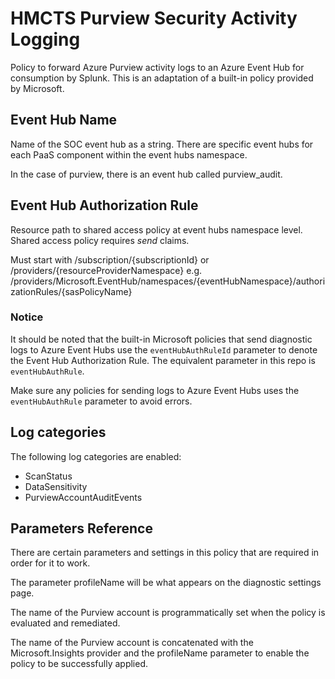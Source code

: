 # HMCTS Purview Security Activity Logging

Policy to forward Azure Purview activity logs to an Azure Event Hub for consumption by Splunk.
This is an adaptation of a built-in policy provided by Microsoft.

## Event Hub Name
Name of the SOC event hub as a string. There are specific event hubs for each PaaS component within the event hubs namespace.

In the case of purview, there is an event hub called purview_audit.

## Event Hub Authorization Rule
Resource path to shared access policy at event hubs namespace level. Shared access policy requires *send* claims.

Must start with /subscription/{subscriptionId} or /providers/{resourceProviderNamespace}
e.g. /providers/Microsoft.EventHub/namespaces/{eventHubNamespace}/authorizationRules/{sasPolicyName}

### Notice

It should be noted that the built-in Microsoft policies that send diagnostic logs to Azure Event Hubs use the `eventHubAuthRuleId` parameter to denote the Event Hub Authorization Rule. The equivalent parameter in this repo is `eventHubAuthRule`.

Make sure any policies for sending logs to Azure Event Hubs uses the `eventHubAuthRule` parameter to avoid errors.

## Log categories

The following log categories are enabled:

* ScanStatus
* DataSensitivity
* PurviewAccountAuditEvents

## Parameters Reference

There are certain parameters and settings in this policy that are required in order for it to work. 

The parameter profileName will be what appears on the diagnostic settings page.

The name of the Purview account is programmatically set when the policy is evaluated and remediated.

The name of the Purview account is concatenated with the Microsoft.Insights provider and the profileName parameter to enable the policy to be successfully applied.
